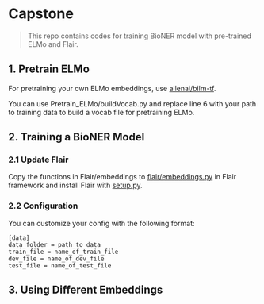 # Capstone
> This repo contains codes for training BioNER model with pre-trained ELMo and Flair.


## 1. Pretrain ELMo 
For pretraining your own ELMo embeddings, use [allenai/bilm-tf](https://github.com/allenai/bilm-tf).

You can use Pretrain_ELMo/buildVocab.py and replace line 6 with your path to training data to build a vocab file for pretraining ELMo. 

## 2. Training a BioNER Model


### 2.1 Update Flair
Copy the functions in Flair/embeddings to [flair/embeddings.py](https://github.com/zalandoresearch/flair/blob/master/flair/embeddings.py) in Flair framework and install Flair with [setup.py](https://github.com/zalandoresearch/flair/blob/master/setup.py).

### 2.2 Configuration
You can customize your config with the following format:

```wiki
[data]
data_folder = path_to_data
train_file = name_of_train_file
dev_file = name_of_dev_file
test_file = name_of_test_file
```

## 3. Using Different Embeddings